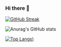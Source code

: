 ### Hi there 👋

[![GitHub Streak](https://github-readme-streak-stats.herokuapp.com/?user=SametCimen1&theme=highcontrast&border=ffffff&stroke=ffffffring=93edcb&fire=93e1ed&currStreakNum=0ff3c)](https://git.io/streak-stats)

![Anurag's GitHub stats](https://github-readme-stats.vercel.app/api?username=SametCimen1&show_icons=true&theme=dracula&text_color=FFFFFF&title_color=77FFCE&icon_color=E4FF00)

<!-- [![Readme Card](https://github-readme-stats.vercel.app/api/pin/?username=SametCimen1&repo=github-readme-stats)](https://github.com/SametCimen1/movie-api-with-react)
 -->
 [![Top Langs](https://github-readme-stats.vercel.app/api/top-langs/?username=SametCimen1&exclude_repo=github-readme-stats,FitnessPro,SametCimen1.github.io))](https://github.com/anuraghazra/github-readme-stats) 

<!-- [![willianrod's wakatime stats](https://github-readme-stats.vercel.app/api/wakatime?username=SametCimen1)](https://github.com/anuraghazra/github-readme-stats)
 -->
